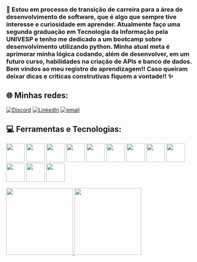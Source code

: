 <h3>💫 Estou em processo de transição de carreira para a área de desenvolvimento de software, que é algo que sempre tive interesse e curiosidade em aprender. 
Atualmente faço uma segunda graduação em Tecnologia da Informação pela UNIVESP e tenho me dedicado a um bootcamp sobre desenvolvimento utilizando python. 
Minha atual meta é aprimorar minha lógica codando, além de desenvolver, em um futuro curso, habilidades na criação de APIs e banco de dados.
<div></div> Bem vindos ao meu registro de aprendizagem!! Caso queiram deixar dicas e criticas construtivas fiquem a vontade!! ✨<h3></h3> 


## 🌐 Minhas redes:
[![Discord](https://img.shields.io/badge/Discord-%237289DA.svg?logo=discord&logoColor=white)](https://discordapp.com/users/calciohidrogenio) [![LinkedIn](https://img.shields.io/badge/LinkedIn-%230077B5.svg?logo=linkedin&logoColor=white)](https://www.linkedin.com/in/lsantoscaroline/) [![email](https://img.shields.io/badge/Email-D14836?logo=gmail&logoColor=white)](mailto:caroline.lopes.santos@alumni.usp.br) 

## 💻 Ferramentas e Tecnologias:
<img loading="lazy" src="https://cdn.jsdelivr.net/gh/devicons/devicon/icons/git/git-original.svg" width="50" height="50"/> <img loading="lazy" src="https://cdn.jsdelivr.net/gh/devicons/devicon@latest/icons/bash/bash-original.svg" width="50" height="50"/> <img loading="lazy" src="https://cdn.jsdelivr.net/gh/devicons/devicon@latest/icons/canva/canva-original.svg" width="50" height="50"/> <img loading="lazy" src="https://cdn.jsdelivr.net/gh/devicons/devicon@latest/icons/github/github-original.svg" width="50" height="50"/> <img loading="lazy" src="https://cdn.jsdelivr.net/gh/devicons/devicon@latest/icons/google/google-original.svg" width="50" height="50"/> <img loading="lazy" src="https://cdn.jsdelivr.net/gh/devicons/devicon@latest/icons/linkedin/linkedin-plain.svg" width="50" height="50"/> <img loading="lazy" src="https://cdn.jsdelivr.net/gh/devicons/devicon@latest/icons/linux/linux-original.svg" width="50" height="50"/> <img loading="lazy" src="https://cdn.jsdelivr.net/gh/devicons/devicon@latest/icons/photoshop/photoshop-original.svg" width="50" height="50"/> <img loading="lazy" src="https://cdn.jsdelivr.net/gh/devicons/devicon@latest/icons/pycharm/pycharm-original.svg" width="50" height="50"/> <img loading="lazy" src="https://cdn.jsdelivr.net/gh/devicons/devicon@latest/icons/python/python-original.svg" width="50" height="50"/> <img loading="lazy" src="https://cdn.jsdelivr.net/gh/devicons/devicon@latest/icons/vscode/vscode-original.svg" height="50"/>   <img loading="lazy" src="https://cdn.jsdelivr.net/gh/devicons/devicon@latest/icons/windows11/windows11-original.svg" height="50"/>  

<div>
<a href="https://github.com/SantosLCarooull">
<img loading="lazy" height="180em" src="https://github-readme-stats.vercel.app/api/top-langs/?username=SantosLCarooull&layout=compact&langs_count=7&theme=dracula"/>
<img loading="lazy" height="180em" src="https://github-readme-stats.vercel.app/api?username=SantosLCarooull&show_icons=true&theme=dracula&include_all_commits=true&count_private=true"/>
</div>



